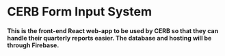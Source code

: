 # CERB Form Input System
#### This is the front-end React web-app to be used by CERB so that they can handle their quarterly reports easier. The database and hosting will be through Firebase.
